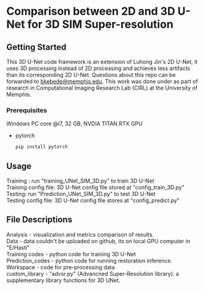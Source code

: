 # Comparison between 2D and 3D U-Net for 3D SIM Super-resolution

<!-- GETTING STARTED -->
## Getting Started

This 3D U-Net code framework is an extension of Luhong Jin's 2D U-Net, it uses 3D processing instead of 2D processing and achieves less artifacts than its corresponding 2D U-Net.
Questions about this repo can be forwarded to bkebede@memphis.edu. This work was done under as part of research in Computational Imaging Research Lab (CIRL) at the University of Memphis.

### Prerequisites

Windows PC core @i7, 32 GB, NVDIA TITAN RTX GPU
* pytorch
  ```sh
  pip install pytorch
  ```

<!-- USAGE EXAMPLES -->
## Usage

Training : run "training_UNet_SIM_3D.py" to train 3D U-Net  <br>
Training config file: 3D U-Net config file stored at "config_train_3D.py"  <br>
Testing: run "Prediction_UNet_SIM_3D.py" to test 3D U-Net <br>
Testing config file: 3D U-Net config file stores at "config_predict.py" <br>

## File Descriptions

Analysis - visualization and metrics comparison of results. <br>
Data - data couldn't be uploaded on github, its on local GPU computer in "E/Hasti"  <br>
Training codes - python code for training 3D U-Net  <br>
Prediction_codes - python code for running restoration inference. <br>
Workspace - code for pre-processing data <br>
custom_library - "advsr.py" (Advancned Super-Resolution library). a supplementary library functions for 3D UNet. <be>

